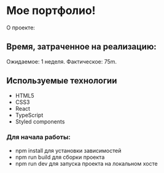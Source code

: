# Мое портфолио! 

О проекте: 

## Время, затраченное на реализацию: 
Ожидаемое: 1 неделя. 
Фактическое: 75m.

## Используемые технологии
- HTML5
- CSS3
- React
- TypeScript
- Styled components

### Для начала работы:
- npm install для установки зависимостей
- npm run build для сборки проекта
- npm run dev для запуска проекта на локальном хосте
